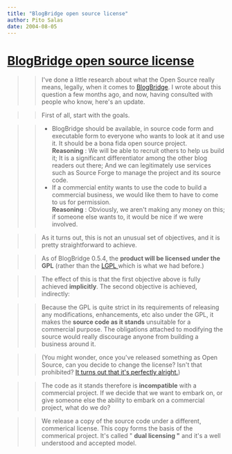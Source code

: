 ```yaml
---
title: "BlogBridge open source license"
author: Pito Salas
date: 2004-08-05
---
```

# [BlogBridge open source license](None)



>>

>> I've done a little research about what the Open Source really means,
legally, when it comes to [BlogBridge](<http://www.blogbridge.com>). I wrote
about this question a few months ago, and now, having consulted with people
who know, here's an update.

>>

>> First of all, start with the goals.

>>

>>   * BlogBridge should be available, in source code form and executable form
to everyone who wants to look at it and use it. It should be a bona fida open
source project.  
>  **Reasoning** : We will be able to recruit others to help us build it; It
> is a significant differentiator among the other blog readers out there; And
> we can legitimately use services such as Source Forge to manage the project
> and its source code.
>>   * If a commercial entity wants to use the code to build a commercial
business, we would like them to have to come to us for permission.  
> **Reasoning** : Obviously, we aren't making any money on this; if someone
> else wants to, it would be nice if we were involved.

>>

>> As it turns out, this is not an unusual set of objectives, and it is pretty
straightforward to achieve.

>>

>> As of BlogBridge 0.5.4, the **product will be licensed under the GPL**
(rather than the [LGPL ](<http://www.gnu.org/copyleft/lesser.html>)which is
what we had before.)

>>

>> The effect of this is that the first objective above is fully achieved
**implicitly**. The second objective is achieved, indirectly:

>>

>> Because the GPL is quite strict in its requirements of releasing any
modifications, enhancements, etc also under the GPL, it makes the **source
code as it stands** unsuitable for a commercial purpose. The obligations
attached to modifying the source would really discourage anyone from building
a business around it.

>>

>> (You might wonder, once you've released something as Open Source, can you
decide to change the license? Isn't that prohibited? [It turns out that it's
perfectly alright.](</weblogs/archives/000471.html>))

>>

>> The code as it stands therefore is **incompatible** with a commercial
project. If we decide that we want to embark on, or give someone else the
ability to embark on a commercial project, what do we do?

>>

>> We release a copy of the source code under a different, commerical license.
This copy forms the basis of the commerical project. It's called " **dual
licensing "** and it's a well understood and accepted model.


